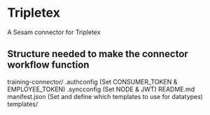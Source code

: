 # Tripletex

A Sesam connector for Tripletex

## Structure needed to make the connector workflow function

training-connector/
    .authconfig (Set CONSUMER_TOKEN & EMPLOYEE_TOKEN)
    .syncconfig (Set NODE & JWT)
    README.md
    manifest.json (Set and define which templates to use for datatypes)
    templates/
